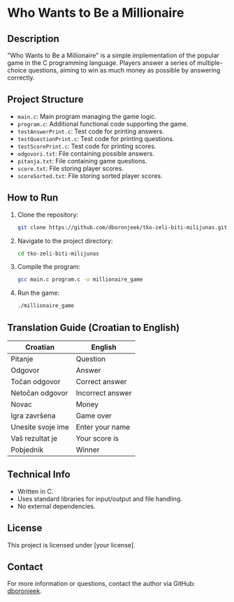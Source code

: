 # Who Wants to Be a Millionaire

## Description

"Who Wants to Be a Millionaire" is a simple implementation of the popular game in the C programming language. Players answer a series of multiple-choice questions, aiming to win as much money as possible by answering correctly.

## Project Structure

* `main.c`: Main program managing the game logic.
* `program.c`: Additional functional code supporting the game.
* `testAnswerPrint.c`: Test code for printing answers.
* `testQuestionPrint.c`: Test code for printing questions.
* `testScorePrint.c`: Test code for printing scores.
* `odgovori.txt`: File containing possible answers.
* `pitanja.txt`: File containing game questions.
* `score.txt`: File storing player scores.
* `scoreSorted.txt`: File storing sorted player scores.

## How to Run

1. Clone the repository:

   ```bash
   git clone https://github.com/dboronjeek/tko-zeli-biti-milijunas.git
   ```

2. Navigate to the project directory:

   ```bash
   cd tko-zeli-biti-milijunas
   ```

3. Compile the program:

   ```bash
   gcc main.c program.c -o millionaire_game
   ```

4. Run the game:

   ```bash
   ./millionaire_game
   ```

## Translation Guide (Croatian to English)

| Croatian          | English          |
| ----------------- | ---------------- |
| Pitanje           | Question         |
| Odgovor           | Answer           |
| Točan odgovor     | Correct answer   |
| Netočan odgovor   | Incorrect answer |
| Novac             | Money            |
| Igra završena     | Game over        |
| Unesite svoje ime | Enter your name  |
| Vaš rezultat je   | Your score is    |
| Pobjednik         | Winner           |

## Technical Info

* Written in C.
* Uses standard libraries for input/output and file handling.
* No external dependencies.

## License

This project is licensed under [your license].

## Contact

For more information or questions, contact the author via GitHub: [dboronjeek](https://github.com/dboronjeek).
